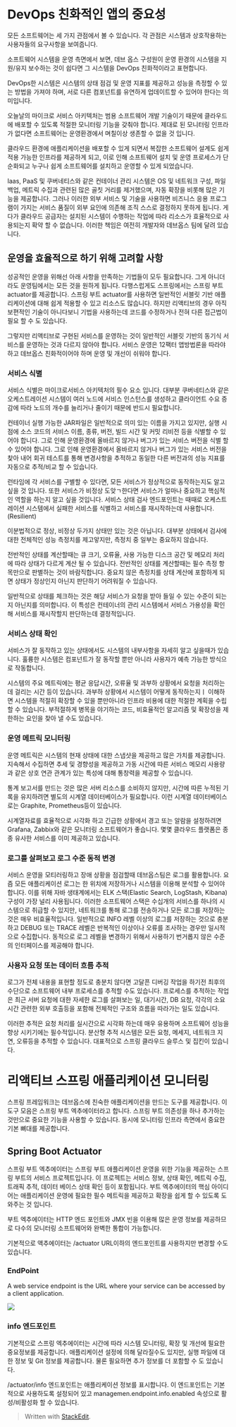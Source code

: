 # DevOps 친화적인 앱의 중요성

모든 소프트웨어는 세 가지 관점에서 볼 수 있습니다. 각 관점은 시스템과 상호작용하는 사용자들의 요구사항을 보여줍니다.

소프트웨어 시스템을 운영 측면에서 보면, 데브 옵스 구성원이 운영 환경의 시스템을 지원/유지 보수하는 것이 쉽다면 그 시스템을 DevOps 친화적이라고 표현합니다. 

DevOps한 시스템은 시스템의 상태 점검 및 운영 지표를 제공하고 성능을 측정할 수 있는 방법을 가져야 하며, 서로 다른 컴포넌트를 유연하게 업데이트할 수 있어야 한다는 의미입니다. 

오늘날의 마이크로 서비스 아키텍처는 범용 소프트웨어 개발 기술이기 때문에 클라우드에 배포할 수 있도록 적절한 모니터링 기능을 갖춰야 합니다. 제대로 된 모니터링 인프라가 없다면 소프트웨어는 운영환경에서 며칠이상 생존할 수 없을 것 입니다. 

클라우드 환경에 애플리케이션을 배포할 수 있게 되면서 복잡한 소프트웨어 설계도 쉽게 적용 가능한 인프라를 제공하게 되고, 이로 인해 소프트웨어 설치 및 운영 프로세스가 단순화되고 누구나 쉽게 소프트웨어를 설치하고 운영할 수 있게 되었습니다. 

Iaas, PaaS 및 쿠버네티스와 같은 컨테이너 관리 시스템은 OS 및 네트워크 구성, 파일 백업, 메트릭 수집과 관련된 많은 골칫 거리를 제거했으며, 자동 확장을 비롯해 많은 기능을 제공합니다. 그러나 이러한 외부 서비스 및 기술을 사용하면 비즈니스 응용 프로그램이 가지는 서비스 품질이 외부 요인에 의존해 조직 스스로 결정하지 못하게 됩니다. 게다가 클라우드 공급자는 설치된 시스템이 수행하는 작업에 따라 리소스가 효율적으로 사용되는지 확약 할 수 없습니다. 이러한 책임은 여전히 개발자와 데브옵스 팀에 달려 있습니다. 

## 운영을 효율적으로 하기 위해 고려할 사항

성공적인 운영을 위해선 아래 사항을 만족하는 기법들이 모두 필요합니다. 그게 아니더라도 운영팀에서는 모든 것을 원하게 됩니다. 다행스럽게도 스프링에서는 스프링 부트 actuator를 제공합니다. 스프링 부트 actuator를 사용하면 일반적인 서블릿 기반 애플리케이션에 대해 쉽게 적용할 수 있고 리소스도 많습니다. 하지만 리액티브의 경우 아직 보편적인 기술이 아니다보니 기법을 사용하는데 코드를 수정하거나 전혀 다른 접근법이 필요 할 수 도 있습니다. 

그렇지만 리액티브로 구현된 서비스를 운영하는 것이 일반적인 서블릿 기반의 동기식 서비스를 운영하는 것과 다르지 않아야 합니다. 서비스 운영은 12팩터 앱방법론을 따라야 하고 데브옵스 친화적이어야 하며 운영 및 개선이 쉬워야 합니다. 

### 서비스 식별

서비스 식별은 마이크로서비스 아키텍처의 필수 요소 입니다. 대부분 쿠버네티스와 같은 오케스트레이션 시스템이 여러 노드에 서비스 인스턴스를 생성하고 클라이언트 수요 증감에 따라 노드의 개수를 늘리거나 줄이기 때문에 반드시 필요합니다. 

컨테이너 실행 가능한 JAR파일은 일반적으로 의미 있는 이름을 가지고 있지만, 실행 시점에 소스 코드의 서비스 이름, 종류, 버전, 빌드 시간 및 커밋 리비전 등을 식별할 수 있어야 합니다. 그로 인해 운영환경에 올바르지 않거나 버그가 있는 서비스 버전을 식별 할 수 있어야 합니다. 그로 인해 운영환경에서 올바르지 않거나 버그가 있는 서비스 버전을 찾아 내어 회귀 테스트를 통해 변경사항을 추적하고 동일한 다른 버전과의 성능 지표를 자동으로 추적/비교 할 수 있습니다.

런타임에 각 서비스를 구별할 수 있다면, 모든 서비스가 정상적으로 동작하는지도 알고 싶을 것 입니다. 또한 서비스가 비정상 도앚ㄱ한다면 서비스가 얼마나 중요하고 핵심적인 역할을 하는지 알고 싶을 것입니다. 서비스 상태 검사 엔드포인트는 때때로 오케스트레이션 시스템에서 실패한 서비스를 식별하고 서비스를 재시작하는데 사용합니다.(Resilient)

이분법적으로 정상, 비정상 두가지 상태만 있는 것은 아닙니다. 대부분 상태에서 검사에 대한 전체적인 성능 측정치를 제고앟지만, 측정치 중 일부는 중요하지 않습니다. 

전반적인 상태를 계산할때는 큐 크기, 오류율, 사용 가능한 디스크 공간 및 메모리 처리에 따라 상태가 다르게 계산 될 수 있습니다. 전반적인 상태를 계산할때는 필수 측정 항목만으로 판별하는 것이 바람직합니다. 중요치 않은 측정치를 상태 계산에 포함하게 되면 상태가 정상인지 아닌지 판단하기 어려워질 수 있습니다. 

일반적으로 상태를 체크하는 것은 해당 서비스가 요청을 받아 들일 수 있는 수준이 되는지 아닌지를 의미합니다. 이 특성은 컨테이너의 관리 시스템에서 서비스 가용성을 확인해 서비스를 재시작할지 판단하는데 결정적입니다. 

### 서비스 상태 확인

서비스가 잘 동작하고 있는 상태에서도 시스템의 내부사항을 자세히 알고 싶을때가 있습니다. 훌륭한 시스템은 컴포넌트가 잘 동작할 뿐만 아니라 사용자가 예측 가능한 방식으로 작동합니다. 

시스템의 주요 메트릭에는 평균 응답시간, 오류율 및 과부하 상황에서 요청을 처리하는데 걸리는 시간 등이 있습니다. 과부하 상황에서 시스템이 어떻게 동작하는지ㅣ 이해하면 시스템을 적절히 확장할 수 있을 뿐만아니라 인프라 비용에 대한 적절한 계획을 수립할 수 있습니다. 부적절하게 병목을 야기하는 코드, 비효율적인 알고리즘 및 확장성을 제한하는 요인을 찾아 낼 수도 있습니다. 

### 운영 메트릭 모니터링

운영 메트릭은 시스템의 현재 상태에 대한 스냅샷을 제공하고 많은 가치를 제공합니다. 지속해서 수집하면 추세 및 경향성을 제공하고 가동 시간에 따른 서비스 메모리 사용량과 같은 상호 연관 관계가 있는 특성에 대해 통창력을 제공할 수 있습니다. 

통계 보고서를 만드는 것은 많은 서버 리소스를 소비하지 않지만, 시간에 따른 누적된 기록을 유지하려면 별도의 시계열 데이터베이스가 필요합니다. 이런 시계열 데이터베이스로는 Graphite, Prometheus등이 있습니다. 

시계열자료를 효율적으로 시각화 하고 긴급한 상황에서 경고 또는 알람을 설정하려면 Grafana, Zabbix와 같은 모니터링 소프트웨어가 좋습니다. 몇몇 클라우드 플랫폼은 종종 유사한 서비스를 이미 제공하고 있습니다. 

### 로그를 살펴보고 로그 수준 동적 변경

서비스 운영을 모티러링하고 장애 상황을 점검할때 데브옵스팀은 로그를 활용합니다. 요즘 모든 애플리케이션 로그는 한 위치에 저장하거나 시스템을 이용해 분석할 수 있어야 합니다. 이를 위해 자바 생태계에서는 ELK 스택(Elastic Search, LogStash, Kibana) 구성이 가장 널리 사용됩니다. 이러한 소프트웨어 스택은 수십개의 서비스를 하나의 시스템으로 취급할 수 있지만, 네트워크를 통해 로그를 전송하거나 모든 로그를 저장하는 것은 매우 비효율적입니다. 
일반적으로 INFO 레벨 이상의 로그를 저장하는 것으로 충분하고 DEBUG 또는 TRACE 레벨은 반복적인 이상이나 오류를 조사하는 경우만 일시적으로 수집합니다. 동적으로 로그 레벨을 변경하기 위해서 사용하기 번거롭지 않은 수준의 인터페이스를 제공해야 합니다. 

### 사용자 요청 또는 데이터 흐름 추적

로그가 전체 내용을 표현할 정도로 충분치 않다면 고달픈 디버깅 작업을 하기전 최후의 수단으로 소프트웨어 내부 프로세스를 추적할 수도 있습니다. 프로세스를 추적하는 작업은 최근 서버 요청에 대한 자세한 로그를 살펴보는 일, 대기시간, DB 요청, 각각의 소요시간 관련한 외부 호출등을 포함해 전체적인 구조와 흐름을 따라가는 일도 있습니다. 

이러한 추적은 요청 처리를 실시간으로 시각화 하는데 매우 유용하며 소프트웨어 성능을 향상 시키기에는 필수적입니다. 분산형 추적 시스템은 모든 요청, 메세지, 네트워크 지연, 오류등을 추적할 수 있습니다. 대표적으로 스프링 클라우드 슬루스 및 집킨이 있습니다. 

# 리액티브 스프링 애플리케이션 모니터링

스프링 프레임워크는 데브옵스에 친숙한 애플리케이션을 만드는 도구를 제공합니다. 이 도구 모음은 스프링 부트 엑추에이터라고 합니다. 스프링 부트 의존성을 하나 추가하는 것만으로 중요한 기능을 사용할 수 있습니다. 동시에 모니터링 인프라 측면에서 중요한 기본 뼈대를 제공합니다.

## Spring Boot Actuator

스프링 부트 엑추에이터는 스프링 부트 애플리케이션 운영을 위한 기능을 제공하는 스프링 부트의 서비스 프로젝트입니다. 이 프로젝트는 서비스 정보, 상태 확인, 메트릭 수집, 트래픽 추적, 데이터 베이스 상태 확인 등이 포함됩니다. 부트 엑추에이터의 핵심 아이디어는 애플리케이션 운영에 필요한 필수 메트릭을 제공하고 확장을 쉽게 할 수 있도록 도와주는 것 입니다. 

부트 엑추에이터는 HTTP 엔드 포인트와 JMX 빈을 이용해 많은 운영 정보를 제공하므로 다수의 모니터링 소프트웨어와 완벽한 통합이 가능합니다. 

기본적으로 액추에이터는 /actuator URL이하의 엔드포인트를 사용하지만 변경할 수도 있습니다. 

### EndPoint

A web service endpoint is the URL where your service can be accessed by a client application.

![](https://media.vlpt.us/images/djaxornwkd12/post/a5678630-7abd-46e2-a66c-aae4044da531/image.png)

### info 엔드포인트

기본적으로 스프링 엑추에이터는 시간에 따라 시스템 모니터링, 확장 및 개선에 필요한 중요정보를 제공합니다. 애플리케이션 설정에 의해 달라질수도 있지만, 실행 파일에 대한 정보 및 Git 정보를 제공합니다. 물론 필요하면 추가 정보를 더 포함할 수 도 있습니다. 

/actuator/info 엔드포인트는 애플리케이션 정보를 표시합니다. 이 엔드포인트는 기본적으로 사용하도록 설정되어 있고 managemen.endpoint.info.enabled 속성으로 활성/비활성화 할 수 있습니다. 





> Written with [StackEdit](https://stackedit.io/).
<!--stackedit_data:
eyJoaXN0b3J5IjpbLTEyNjY1MzE5MzQsLTE3NDEzMDI2NzEsLT
ExODgyNDgxMjgsLTQ0OTQ3NzQwLDQ5Nzk3NTUxMyw1ODA4ODI5
NDcsLTM1OTE5MzU4LDUyNjc1Njc2LC00OTgxNjY2MSw4MTEwNj
I3NF19
-->